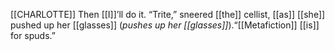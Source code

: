 [[CHARLOTTE]]
Then [[I]]’ll do it. “Trite,” sneered [[the]] cellist, [[as]] [[she]] pushed up her [[glasses]] (*pushes up her [[glasses]]*).“[[Metafiction]] [[is]] for spuds.”